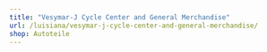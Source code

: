 ```yaml
---
title: "Vesymar-J Cycle Center and General Merchandise"
url: /luisiana/vesymar-j-cycle-center-and-general-merchandise/
shop: Autoteile
---
```

